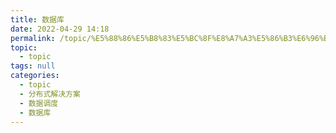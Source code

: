 ```yaml
---
title: 数据库
date: 2022-04-29 14:18
permalink: /topic/%E5%88%86%E5%B8%83%E5%BC%8F%E8%A7%A3%E5%86%B3%E6%96%B9%E6%A1%88/%E6%95%B0%E6%8D%AE%E8%B0%83%E5%BA%A6/%E6%95%B0%E6%8D%AE%E5%BA%93
topic: 
  - topic
tags: null
categories: 
  - topic
  - 分布式解决方案
  - 数据调度
  - 数据库
---
```

　　
